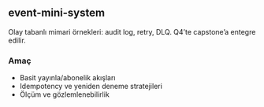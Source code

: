 ## event-mini-system

Olay tabanlı mimari örnekleri: audit log, retry, DLQ. Q4’te capstone’a entegre edilir.

### Amaç
- Basit yayınla/abonelik akışları
- Idempotency ve yeniden deneme stratejileri
- Ölçüm ve gözlemlenebilirlik


